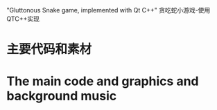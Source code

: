 "Gluttonous Snake game, implemented with Qt C++" 贪吃蛇小游戏-使用QTC++实现
# 主要代码和素材
# The main code and graphics and background music
